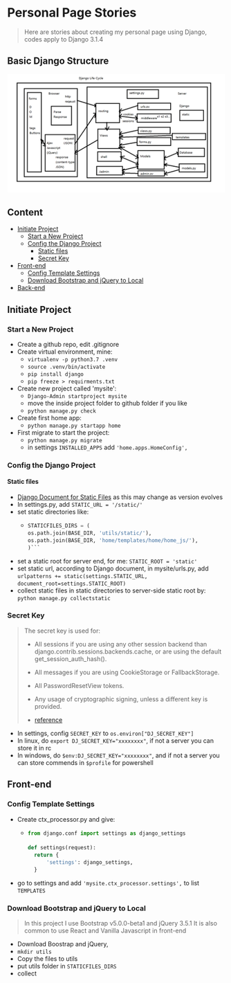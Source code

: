 # Personal Page Stories
> Here are stories about creating my personal page using Django, codes apply to Django 3.1.4 


## Basic Django Structure
![django structure image](Django-life-cycle.png)


## Content

* [Initiate Project](#initiate)
  - [Start a New Project](#start)
  - [Config the Django Project](#config-p)
    - [Static files](#static)
    - [Secret Key](#secret)
* [Front-end](#front)
  - [Config Template Settings](#config-t)
  - [Download Bootstrap and jQuery to Local](#b-and-j)
* [Back-end](#back)


<a id="initiate"></a>
## Initiate Project


<a id="start"></a>
### Start a New Project

* Create a github repo, edit .gitignore
* Create virtual environment, mine:
  - `virtualenv -p python3.7 .venv`
  - `source .venv/bin/activate`
  - `pip install django`
  - `pip freeze > requirments.txt`
* Create new project called 'mysite': 
  - `Django-Admin startproject mysite`
  - move the inside project folder to github folder if you like
  - `python manage.py check`
* Create first home app:
  - `python manage.py startapp home`
* First migrate to start the project: 
  - `python manage.py migrate`
  - in settings `INSTALLED_APPS` add `'home.apps.HomeConfig',`
    

<a id="config-p"></a>
### Config the Django Project


<a id="static"></a>
#### Static files

* [Django Document for Static Files](https://docs.djangoproject.com/en/3.1/howto/static-files/) as this may change as version evolves
* In settings.py, add `STATIC_URL = '/static/'`
* set static directories like:
  - ```python
    STATICFILES_DIRS = (
    os.path.join(BASE_DIR, 'utils/static/'),
    os.path.join(BASE_DIR, 'home/templates/home/home_js/'),
    )```
* set a static root for server end, for me: `STATIC_ROOT = 'static'`
* set static url, according to Django document, in mysite/urls.py, add `urlpatterns += static(settings.STATIC_URL, document_root=settings.STATIC_ROOT)`
* collect static files in static directories to server-side static root by: `python manage.py collectstatic`


<a id="secret"></a>
### Secret Key
> The secret key is used for:
> * All sessions if you are using any other session backend than django.contrib.sessions.backends.cache, or are using the default get_session_auth_hash().
> * All messages if you are using CookieStorage or FallbackStorage.
> * All PasswordResetView tokens.
> * Any usage of cryptographic signing, unless a different key is provided.
> 
> * [reference](https://www.cnblogs.com/cpl9412290130/p/10431514.html)

* In settings, config `SECRET_KEY` to `os.environ["DJ_SECRET_KEY"]`
* In linux, do `export DJ_SECRET_KEY="xxxxxxxx"`, if not a server you can store it in rc
* In windows, do `$env:DJ_SECRET_KEY="xxxxxxxx"`, and if not a server you can store commends in `$profile` for powershell


<a id="front"></a>
## Front-end


<a id="config-t"></a>
### Config Template Settings

* Create ctx_processor.py and give:
  - ```python
    from django.conf import settings as django_settings
    
    def settings(request):
      return {
          'settings': django_settings,
      }
    ```
* go to settings and add `'mysite.ctx_processor.settings',` to list `TEMPLATES`


<a id="b-and-j"></a>
### Download Bootstrap and jQuery to Local
> In this project I use Bootstrap v5.0.0-beta1 and jQuery 3.5.1
> It is also common to use React and Vanilla Javascript in front-end

* Download Boostrap and jQuery, 
* `mkdir utils`
* Copy the files to utils
* put utils folder in `STATICFILES_DIRS`
* collect
